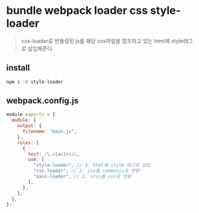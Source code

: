 # bundle webpack loader css style-loader

> css-loader로 번들링된 js를 해당 css파일을 참조하고 있는 html에 style태그로 삽입해준다.

## install

```sh
npm i -D style-loader
```

## webpack.config.js

```js
module.exports = {
  module: {
    output: {
      filename: "main.js",
    },
    rules: [
      {
        test: /\.s[ac]ss/i,
        use: [
          "style-loader", // 3. html에 style 태그로 삽입
          "css-loader", // 2. css를 commonjs로 변환
          "sass-loader", // 1. scss를 css로 변환
        ],
      },
    ],
  },
};
```
